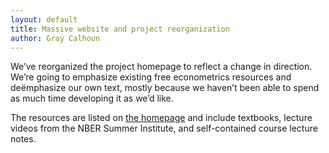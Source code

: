 ```yaml
---
layout: default
title: Massive website and project reorganization
author: Gray Calhoun
---
```


We’ve reorganized the project homepage to reflect a change in
direction. We’re going to emphasize existing free econometrics
resources and deëmphasize our own text, mostly because we haven’t been
able to spend as much time developing it as we’d like.

The resources are listed on [the homepage](/) and include textbooks,
lecture videos from the NBER Summer Institute, and self-contained
course lecture notes.